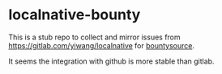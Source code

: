 # localnative-bounty

This is a stub repo to collect and mirror issues from https://gitlab.com/yiwang/localnative for [bountysource](https://www.bountysource.com/).

It seems the integration with github is more stable than gitlab.

